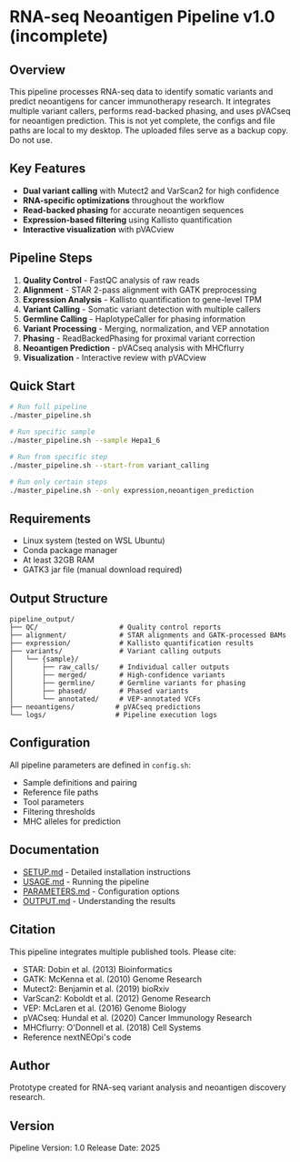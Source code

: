 # RNA-seq Neoantigen Pipeline v1.0 (incomplete)

## Overview

This pipeline processes RNA-seq data to identify somatic variants and predict neoantigens for cancer immunotherapy research. It integrates multiple variant callers, performs read-backed phasing, and uses pVACseq for neoantigen prediction. This is not yet complete, the configs and file paths are local to my desktop. The uploaded files serve as a backup copy. Do not use.

## Key Features

- **Dual variant calling** with Mutect2 and VarScan2 for high confidence
- **RNA-specific optimizations** throughout the workflow
- **Read-backed phasing** for accurate neoantigen sequences
- **Expression-based filtering** using Kallisto quantification
- **Interactive visualization** with pVACview

## Pipeline Steps

1. **Quality Control** - FastQC analysis of raw reads
2. **Alignment** - STAR 2-pass alignment with GATK preprocessing
3. **Expression Analysis** - Kallisto quantification to gene-level TPM
4. **Variant Calling** - Somatic variant detection with multiple callers
5. **Germline Calling** - HaplotypeCaller for phasing information
6. **Variant Processing** - Merging, normalization, and VEP annotation
7. **Phasing** - ReadBackedPhasing for proximal variant correction
8. **Neoantigen Prediction** - pVACseq analysis with MHCflurry
9. **Visualization** - Interactive review with pVACview

## Quick Start

```bash
# Run full pipeline
./master_pipeline.sh

# Run specific sample
./master_pipeline.sh --sample Hepa1_6

# Run from specific step
./master_pipeline.sh --start-from variant_calling

# Run only certain steps
./master_pipeline.sh --only expression,neoantigen_prediction
```

## Requirements

- Linux system (tested on WSL Ubuntu)
- Conda package manager
- At least 32GB RAM
- GATK3 jar file (manual download required)

## Output Structure

```
pipeline_output/
├── QC/                    # Quality control reports
├── alignment/             # STAR alignments and GATK-processed BAMs
├── expression/            # Kallisto quantification results
├── variants/              # Variant calling outputs
│   └── {sample}/
│       ├── raw_calls/     # Individual caller outputs
│       ├── merged/        # High-confidence variants
│       ├── germline/      # Germline variants for phasing
│       ├── phased/        # Phased variants
│       └── annotated/     # VEP-annotated VCFs
├── neoantigens/          # pVACseq predictions
└── logs/                 # Pipeline execution logs
```

## Configuration

All pipeline parameters are defined in `config.sh`:
- Sample definitions and pairing
- Reference file paths
- Tool parameters
- Filtering thresholds
- MHC alleles for prediction

## Documentation

- [SETUP.md](docs/setup.md) - Detailed installation instructions
- [USAGE.md](docs/usage.md) - Running the pipeline
- [PARAMETERS.md](docs/parameters.md) - Configuration options
- [OUTPUT.md](docs/output.md) - Understanding the results

## Citation

This pipeline integrates multiple published tools. Please cite:
- STAR: Dobin et al. (2013) Bioinformatics
- GATK: McKenna et al. (2010) Genome Research
- Mutect2: Benjamin et al. (2019) bioRxiv
- VarScan2: Koboldt et al. (2012) Genome Research
- VEP: McLaren et al. (2016) Genome Biology
- pVACseq: Hundal et al. (2020) Cancer Immunology Research
- MHCflurry: O'Donnell et al. (2018) Cell Systems
- Reference nextNEOpi's code

## Author

Prototype created for RNA-seq variant analysis and neoantigen discovery research.

## Version

Pipeline Version: 1.0
Release Date: 2025
